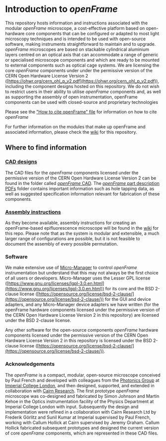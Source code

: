 # Introduction to _openFrame_

This repository hosts information and instructions associated with the modular _openFrame_ microscope, a cost-effective platform based on open-hardware core components that can be configured or adapted to most light microscopy techniques and is intended to be used with open-source software, making instruments straightforward to maintain and to upgrade. _openFrame_ microscopes are based on stackable cylindrical aluminium layers centred on an optical axis that can accommodate a range of generic or specialised microscope components and which are ready to be mounted to external components such as optical cage systems. 
We are licensing the core _openFrame_ components under under the permissive version of the CERN Open Hardware License Version 2 ([https://ohwr.org/cern_ohl_p_v2.pdf](https://ohwr.org/cern_ohl_p_v2.pdf)), including the component designs hosted on this repository. We do not wish to restrict users in their ability to utilise _openFrame_ components and, as well as supporting the assembly of open instrumentation, openFrame components can be used with closed-source and proprietary technologies

Please see the ["How to cite openFrame" file](https://github.com/ImperialCollegeLondon/openFrame/blob/main/HOW%20TO%20CITE%20OPENFRAME.md) for information on how to cite _openFrame_

For further information on the modules that make up openFrame and associated information, please check the [wiki](https://github.com/ImperialCollegeLondon/openFrame/wiki) for this repository. 

## Where to find information

### [CAD designs](https://github.com/ImperialCollegeLondon/openFrame/tree/main/openFrame%20CAD)
The CAD files for the _openFrame_ components licensed under the permissive version of the CERN Open Hardware License Version 2 can be found in the folder called [_openFrame_ CAD](https://github.com/ImperialCollegeLondon/openFrame/tree/main/openFrame%20CAD). The [_openFrame_ part description PDFs](https://github.com/ImperialCollegeLondon/openFrame/tree/main/openFrame%20part%20description%20PDFs) folder contains important information such as hole tapping data, as well as suggested specification information relevant for fabrication of these components. 

### [Assembly instructions](https://github.com/ImperialCollegeLondon/openFrame/wiki)
As they become available, assembly instructions for creating an openFrame-based epifluorescence microscope will be found in the [wiki](https://github.com/ImperialCollegeLondon/openFrame/wiki) for this repo. Please note that as the system is modular and extensible, a much larger range of configurations are possible, but it is not feasible to document the assembly of every possible permutation. 

### Software
We make extensive use of [Micro-Manager](https://micro-manager.org/Version_2.0) to control _openFrame_ instrumentation but understand that this may not always be the first choice of all users or developers. Micro-Manager uses the Lesser GPL license ([https://www.gnu.org/licenses/lgpl-3.0.en.html](https://www.gnu.org/licenses/lgpl-3.0.en.html)) for its core and the BSD 2-clause license ([https://opensource.org/license/bsd-2-clause/](https://opensource.org/license/bsd-2-clause/)) for the GUI and device adapters, and any 
Micro-Manager device adapters we have written (for the openFrame hardware components licensed under the permissive version of the CERN Open Hardware License Version 2 in this repository) are licensed under the BSD 2-clause license.

Any other software for the open-source components _openFrame_ hardware components licensed under the permissive version of the CERN Open Hardware License Version 2 in this repository is licensed under the BSD 2-clause license ([https://opensource.org/license/bsd-2-clause/](https://opensource.org/license/bsd-2-clause/)). 

### Acknowledgements
The _openFrame_ is a compact, modular, open-source microscope conceived by Paul French and developed with colleagues from the [Photonics Group](https://www.imperial.ac.uk/photonics/) at [Imperial College London](https://www.imperial.ac.uk/), and then designed, supported, and extended in collaboration with [Cairn Research](https://www.cairn-research.co.uk/). The first prototype _openFrame_ microscope was co-designed and fabricated by Simon Johnson and Martin Kehoe in the Optics instrumentation facility of the Physics Department at Imperial College London with input. Subsequently the design and implementation were refined in a collaboration with Cairn Research Ltd by Frederik Görlitz and Sunil Kumar at Imperial supervised by Paul French, working with Callum Hollick at Cairn supervised by Jeremy Graham. Callum Hollick fabricated subsequent prototypes and designed the current version of core _openFrame_ components, which are represented in these CAD files. 
